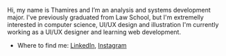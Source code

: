 Hi, my name is Thamires and I’m an analysis and systems development major.
I've previously graduated from Law School, but I'm extremelly interested in computer science, UI/UX design and illustration
I'm currently working as a UI/UX designer and learning web development.

- Where to find me:
[LinkedIn](https://www.linkedin.com/in/thamires-stoppelli-6ab51a175/), [Instagram](https://www.instagram.com/thamistoppelli/)

<!---
ThamiStoppelli/ThamiStoppelli is a ✨ special ✨ repository because its `README.md` (this file) appears on your GitHub profile.
You can click the Preview link to take a look at your changes.
--->
